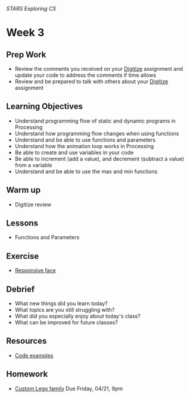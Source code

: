 _STARS Exploring CS_

# Week 3

## Prep Work
* Review the comments you received on your [Digitize](../week1/homework/digitize.md) assignment and update your code to address the comments if time allows
* Review and be prepared to talk with others about your [Digitize](../week1/homework/digitize.md) assignment

## Learning Objectives
* Understand programming flow of static and dynamic programs in Processing
* Understand how programming flow changes when using functions
* Understand and be able to use functions and parameters
* Understand how the animation loop works in Processing
* Be able to create and use variables in your code
* Be able to increment (add a value), and decrement (subtract a value) from a variable
* Understand and be able to use the max and min functions

## Warm up
* Digitize review

## Lessons
* Functions and Parameters

## Exercise
* [Responsive face](exercises/face.md)

## Debrief
* What new things did you learn today?
* What topics are you still struggling with?
* What did you especially enjoy about today's class?
* What can be improved for future classes?

## Resources
* [Code examples]()

## Homework
* [Custom Lego family](homework/lego-family.md) Due Friday, 04/21, 9pm